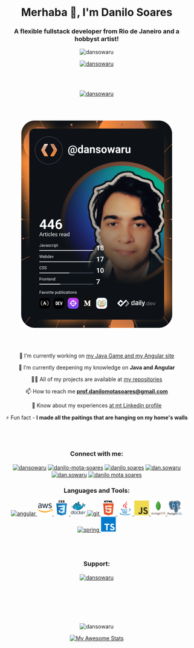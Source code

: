 
<h1 align="center">Merhaba 👋, I'm Danilo Soares</h1>
<h3 align="center">A flexible fullstack developer from Rio de Janeiro and a hobbyst artist!</h3>

<p align="center"> <img src="https://komarev.com/ghpvc/?username=dansowaru&label=Profile%20views&color=0e75b6&style=flat" alt="dansowaru" /> </p>

<p align="center"> <a href="https://github.com/ryo-ma/github-profile-trophy"><img src="https://github-profile-trophy.vercel.app/?username=dansowaru&theme=dracula&rank=-C" alt="dansowaru" /></a> </p>

<br><br>

<p align="center"> <a href="https://twitter.com/dansowaru" target="blank"><img src="https://img.shields.io/twitter/follow/dansowaru?logo=twitter&style=for-the-badge" alt="dansowaru" /></a> </p>

<br><br>

<p align="center"><a href="https://https://github.com/DanSowaru/DanSowaru"><img src="https://github.com/DanSowaru/DanSowaru/blob/main/devcard.svg" width="400" alt="Dan Sowaru's Dev Card"/></a></p>

<span align="center">
  
  <br><br>

🔭 I’m currently working on [my Java Game and my Angular site](https://github.com/DanSowaru/Sunflower-Saga)

🌱 I’m currently deepening my knowledge on **Java and Angular**

👨‍💻 All of my projects are available at [my repositories](https://github.com/DanSowaru?tab=repositories)

📫 How to reach me **prof.danilomotasoares@gmail.com**

📄 Know about my experiences [at mt Linkedin profile](linkedin.com/in/danilo-mota-soares)

⚡ Fun fact - **I made all the paitings that are hanging on my home's walls**
</span>

<br><br>

<h3 align="center">Connect with me:</h3>
<p align="center">
<a href="https://twitter.com/dansowaru" target="blank"><img align="center" src="https://raw.githubusercontent.com/rahuldkjain/github-profile-readme-generator/master/src/images/icons/Social/twitter.svg" alt="dansowaru" height="30" width="40" /></a>
<a href="https://linkedin.com/in/danilo-mota-soares" target="blank"><img align="center" src="https://raw.githubusercontent.com/rahuldkjain/github-profile-readme-generator/master/src/images/icons/Social/linked-in-alt.svg" alt="danilo-mota-soares" height="30" width="40" /></a>
<a href="https://stackoverflow.com/users/11865697/danilo-soares" target="blank"><img align="center" src="https://raw.githubusercontent.com/rahuldkjain/github-profile-readme-generator/master/src/images/icons/Social/stack-overflow.svg" alt="danilo soares" height="30" width="40" /></a>
<a href="https://fb.com/dan.sowaru" target="blank"><img align="center" src="https://raw.githubusercontent.com/rahuldkjain/github-profile-readme-generator/master/src/images/icons/Social/facebook.svg" alt="dan.sowaru" height="30" width="40" /></a>
<a href="https://instagram.com/dan.sowaru" target="blank"><img align="center" src="https://raw.githubusercontent.com/rahuldkjain/github-profile-readme-generator/master/src/images/icons/Social/instagram.svg" alt="dan.sowaru" height="30" width="40" /></a>
<a href="https://www.youtube.com/c/danilo mota soares" target="blank"><img align="center" src="https://raw.githubusercontent.com/rahuldkjain/github-profile-readme-generator/master/src/images/icons/Social/youtube.svg" alt="danilo mota soares" height="30" width="40" /></a>
</p>

<h3 align="center">Languages and Tools:</h3>
<p align="center"> <a href="https://angular.io" target="_blank" rel="noreferrer"> <img src="https://angular.io/assets/images/logos/angular/angular.svg" alt="angular" width="40" height="40"/> </a> <a href="https://aws.amazon.com" target="_blank" rel="noreferrer"> <img src="https://raw.githubusercontent.com/devicons/devicon/master/icons/amazonwebservices/amazonwebservices-original-wordmark.svg" alt="aws" width="40" height="40"/> </a> <a href="https://www.w3schools.com/css/" target="_blank" rel="noreferrer"> <img src="https://raw.githubusercontent.com/devicons/devicon/master/icons/css3/css3-original-wordmark.svg" alt="css3" width="40" height="40"/> </a> <a href="https://www.docker.com/" target="_blank" rel="noreferrer"> <img src="https://raw.githubusercontent.com/devicons/devicon/master/icons/docker/docker-original-wordmark.svg" alt="docker" width="40" height="40"/> </a> <a href="https://git-scm.com/" target="_blank" rel="noreferrer"> <img src="https://www.vectorlogo.zone/logos/git-scm/git-scm-icon.svg" alt="git" width="40" height="40"/> </a> <a href="https://www.w3.org/html/" target="_blank" rel="noreferrer"> <img src="https://raw.githubusercontent.com/devicons/devicon/master/icons/html5/html5-original-wordmark.svg" alt="html5" width="40" height="40"/> </a> <a href="https://www.java.com" target="_blank" rel="noreferrer"> <img src="https://raw.githubusercontent.com/devicons/devicon/master/icons/java/java-original.svg" alt="java" width="40" height="40"/> </a> <a href="https://developer.mozilla.org/en-US/docs/Web/JavaScript" target="_blank" rel="noreferrer"> <img src="https://raw.githubusercontent.com/devicons/devicon/master/icons/javascript/javascript-original.svg" alt="javascript" width="40" height="40"/> </a> <a href="https://www.mongodb.com/" target="_blank" rel="noreferrer"> <img src="https://raw.githubusercontent.com/devicons/devicon/master/icons/mongodb/mongodb-original-wordmark.svg" alt="mongodb" width="40" height="40"/> </a> <a href="https://www.postgresql.org" target="_blank" rel="noreferrer"> <img src="https://raw.githubusercontent.com/devicons/devicon/master/icons/postgresql/postgresql-original-wordmark.svg" alt="postgresql" width="40" height="40"/> </a> <a href="https://spring.io/" target="_blank" rel="noreferrer"> <img src="https://www.vectorlogo.zone/logos/springio/springio-icon.svg" alt="spring" width="40" height="40"/> </a> <a href="https://www.typescriptlang.org/" target="_blank" rel="noreferrer"> <img src="https://raw.githubusercontent.com/devicons/devicon/master/icons/typescript/typescript-original.svg" alt="typescript" width="40" height="40"/> </a> </p>

<br><br>

<h3 align="center">Support:</h3>
<p align="center"><a href="https://ko-fi.com/dansowaru"> <img align="center" src="https://cdn.ko-fi.com/cdn/kofi3.png?v=3" height="50" width="210" alt="dansowaru" /></a></p><br><br>

<br><br>


<p align="center"><img align="center" src="https://github-readme-stats.vercel.app/api/top-langs?username=dansowaru&show_icons=true&locale=en&layout=compact" alt="dansowaru" /></p>

[![My Awesome Stats](https://awesome-github-stats.azurewebsites.net/user-stats/Dansowaru?cardType=github&theme=flag-brazil)](https://git.io/awesome-stats-card)

<!-- <p align="center">&nbsp;<img align="center" src="https://github-readme-stats.vercel.app/api?username=dansowaru&show_icons=true&locale=en" alt="dansowaru" /></p> -->
